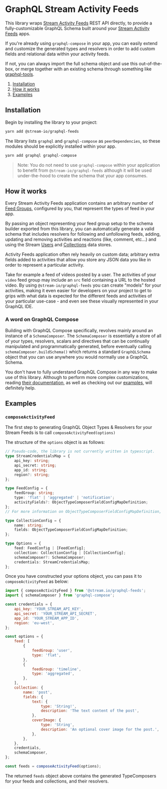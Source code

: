 # GraphQL Stream Activity Feeds

This library wraps [Stream Activity Feeds](https://getstream.io/activity-feeds) REST API directly, to provide a fully-customizable GraphQL Schema built around your [Stream Activity Feeds](https://getstream.io/activity-feeds) apps.

If you're already using `graphql-compose` in your app, you can easily extend and customize the generated types and resolvers in order to add custom fields and relational data within your activity feeds.

If not, you can always import the full schema object and use this out-of-the-box, or merge together with an existing schema through something like [graphql-tools](https://www.graphql-tools.com/).

1. [Installation](#installation)
2. [How it works](#how-it-works)
3. [Examples](#examples)

## Installation

Begin by installing the library to your project:

```sh
yarn add @stream-io/graphql-feeds
```

The library lists `graphql` and `graphql-compose` as `peerDependencies`, so these modules should be explicitly installed within your app.

```sh
yarn add graphql graphql-compose
```

> Note: You do not need to use `graphql-compose` within your application to benefit from `@stream-io/graphql-feeds` although it will be used under-the-hood to create the schema that your app consumes.

## How it works

Every Stream Activity Feeds application contains an arbitrary number of [Feed Groups](https://getstream.io/activity-feeds/docs/node/creating_feeds/?language=javascript), configured by you, that represent the types of feed in your app.

By passing an object representing your feed group setup to the schema builder exported from this library, you can automatically generate a valid schema that includes resolvers for following and unfollowing feeds, adding, updating and removing activities and reactions (like, comment, etc...) and using the Stream [Users](https://getstream.io/activity-feeds/docs/node/users_introduction/?language=javascript) and [Collections](https://getstream.io/activity-feeds/docs/node/collections_introduction/?language=javascript) data stores.

Activity Feeds application often rely heavily on custom data; arbitrary extra fields added to activities that allow you store any JSON data you like in order to represent a particular activity.

Take for example a feed of videos posted by a user. The activities of your `video` feed group may include an `src` field containing a URL to the hosted video. By using `@stream-io/graphql-feeds` you can create "models" for your activities, making it even easier for developers on your project to get to grips with what data is expected for the different feeds and activities of your particular use-case - and even see these visually represented in your GraphQL IDE.

### A word on GraphQL Compose

Building with GraphQL Compose specifically, revolves mainly around an instance of a `SchemaComposer`. The `SchemaComposer` is essentially a store of all of your types, resolvers, scalars and directives that can be continually manipulated and programmatically generated, before eventually calling `schemaComposer.buildSchema()` which returns a standard `GraphQLSchema` object that you can use anywhere you would normally use a GraphQL Schema.

You don't have to fully understand GraphQL Compose in any way to make use of this library. Although to perform more complex customizations, reading [their documentation](https://graphql-compose.github.io/), as well as checking out our [examples](#examples), will definitely help.

## Examples

### `composeActivityFeed`

The first step to generating GraphQL Object Types & Resolvers for your Stream Feeds is to call `composeActivityFeed(options)`

The structure of the `options` object is as follows:

```ts
// Pseudo-code, the library is not currently written in typescript.
type StreamCredentialsMap = {
    api_key: string;
    api_secret: string;
    app_id: string;
    region?: string;
};

type FeedConfig = {
    feedGroup: string;
    type: 'flat' | 'aggregated' | 'notification';
    activityFields?: ObjectTypeComposerFieldConfigMapDefinition;
};
// For more information on ObjectTypeComposerFieldConfigMapDefinition, see here: https://graphql-compose.github.io/docs/api/ObjectTypeComposer.html#objecttypecomposerfieldconfigmapdefinition - You can define the additional custom fields of you activities the same way you would any other GQL Object Type - the same applies to collections as seen below.

type CollectionConfig = {
    name: string;
    fields: ObjectTypeComposerFieldConfigMapDefinition;
};

type Options = {
    feed: FeedConfig | [FeedConfig];
    collection: CollectionConfig | [CollectionConfig];
    schemaComposer?: SchemaComposer;
    credentials: StreamCredentialsMap;
};
```

Once you have constructed your options object, you can pass it to `composeActivityFeed` as below:

```js
import { composeActivityFeed } from '@stream.io/graphql-feeds';
import { schemaComposer } from 'graphql-compose';

const credentials = {
    api_key: 'YOUR_STREAM_API_KEY',
    api_secret: 'YOUR_STREAM_API_SECRET',
    app_id: 'YOUR_STREAM_APP_ID',
    region: 'eu-west',
};

const options = {
    feed: [
        {
            feedGroup: 'user',
            type: 'flat',
        },
        {
            feedGroup: 'timeline',
            type: 'aggregated',
        },
    ],
    collection: {
        name: 'post',
        fields: {
            text: {
                type: 'String!',
                description: 'The text content of the post',
            },
            coverImage: {
                type: 'String',
                description: 'An optional cover image for the post.',
            },
        },
    },
    credentials,
    schemaComposer,
};

const feeds = composeActivityFeed(options);
```

The returned `feeds` object above contains the generated TypeComposers for your feeds and collections, and their resolvers.
